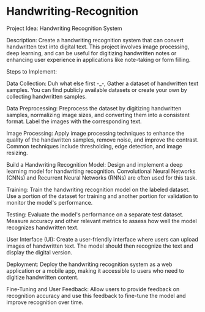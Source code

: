 # Handwriting-Recognition
Project Idea: Handwriting Recognition System

Description:
Create a handwriting recognition system that can convert handwritten text into digital text. This project involves image processing, deep learning, and can be useful for digitizing handwritten notes or enhancing user experience in applications like note-taking or form filling.

Steps to Implement:

Data Collection: Duh what else first -_-, Gather a dataset of handwritten text samples. You can find publicly available datasets or create your own by collecting handwritten samples. 

Data Preprocessing: Preprocess the dataset by digitizing handwritten samples, normalizing image sizes, and converting them into a consistent format. Label the images with the corresponding text.

Image Processing: Apply image processing techniques to enhance the quality of the handwritten samples, remove noise, and improve the contrast. Common techniques include thresholding, edge detection, and image resizing.

Build a Handwriting Recognition Model: Design and implement a deep learning model for handwriting recognition. Convolutional Neural Networks (CNNs) and Recurrent Neural Networks (RNNs) are often used for this task.

Training: Train the handwriting recognition model on the labeled dataset. Use a portion of the dataset for training and another portion for validation to monitor the model's performance.

Testing: Evaluate the model's performance on a separate test dataset. Measure accuracy and other relevant metrics to assess how well the model recognizes handwritten text.

User Interface (UI): Create a user-friendly interface where users can upload images of handwritten text. The model should then recognize the text and display the digital version.

Deployment: Deploy the handwriting recognition system as a web application or a mobile app, making it accessible to users who need to digitize handwritten content.

Fine-Tuning and User Feedback: Allow users to provide feedback on recognition accuracy and use this feedback to fine-tune the model and improve recognition over time.